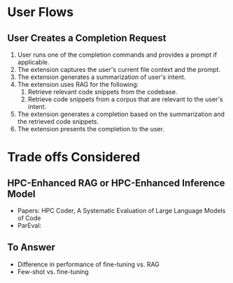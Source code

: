 # User Flows

## User Creates a Completion Request

1. User runs one of the completion commands and provides a prompt if applicable.
2. The extension captures the user's current file context and the prompt.
3. The extension generates a summarization of user's intent.
4. The extension uses RAG for the following:
    1. Retrieve relevant code snippets from the codebase.
    2. Retrieve code snippets from a corpus that are relevant to the user's intent.
5. The extension generates a completion based on the summarization and the retrieved code snippets.
6. The extension presents the completion to the user.

# Trade offs Considered

## HPC-Enhanced RAG or HPC-Enhanced Inference Model

-   Papers: HPC Coder, A Systematic Evaluation of Large Language Models of Code
-   ParEval:

## To Answer

-   Difference in performance of fine-tuning vs. RAG
-   Few-shot vs. fine-tuning
